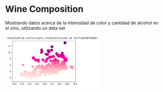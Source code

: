 # Wine Composition
Mostrando datos acerca de la intensidad de color y cantidad de alcohol en el vino, utilizando un data set

<img src="https://github.com/MinTic/wine-composition/blob/main/images/06c15ad6756a9e204197ba6ffcfa029c.png" width="60%" />
